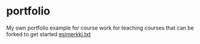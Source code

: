 # portfolio
My own portfolio example for course work for teaching courses that can be forked to get started
[esimerkki.txt](../master/esim.txt)
